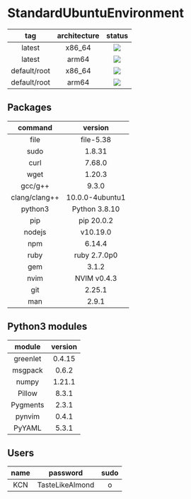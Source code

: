 # StandardUbuntuEnvironment

|tag|architecture|status|
|:-:|:-:|:-:|
|latest|x86_64|![](https://github.com/Chatyusha/StandardUbuntuEnvironment/workflows/Publish%20Docker%20image/badge.svg)|
|latest|arm64|![](https://github.com/Chatyusha/StandardUbuntuEnvironment/workflows/Publish%20Docker%20image/badge.svg)|
|default/root|x86_64|![](https://github.com/Chatyusha/StandardUbuntuEnvironment/workflows/Publish%20Docker%20image/badge.svg?branch=default/root)|
|default/root|arm64|![](https://github.com/Chatyusha/StandardUbuntuEnvironment/workflows/Publish%20Docker%20image/badge.svg?branch=default/root)|

## Packages

|command|version|
|:-:|:-:|
|file|file-5.38|
|sudo| 1.8.31|
|curl| 7.68.0|
|wget|1.20.3|
|gcc/g++|9.3.0|
|clang/clang++|10.0.0-4ubuntu1|
|python3|Python 3.8.10|
|pip|pip 20.0.2|
|nodejs|v10.19.0|
|npm|6.14.4|
|ruby|ruby 2.7.0p0|
|gem|3.1.2|
|nvim|NVIM v0.4.3|
|git|2.25.1|
|man|2.9.1|

## Python3 modules
|module|version|
|:-:|:-:|
|greenlet|0.4.15|
|msgpack|0.6.2|
|numpy|1.21.1|
|Pillow|8.3.1|
|Pygments|2.3.1|
|pynvim|0.4.1|
|PyYAML|5.3.1|

## Users
|name|password|sudo|
|:-:|:-:|:-:|
|KCN|TasteLikeAlmond|o|
